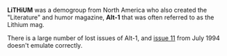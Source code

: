 **LiTHiUM** was a demogroup from North America who also created the "Literature" and humor magazine, **Alt-1** that was often referred to as the Lithium mag.

There is a large number of lost issues of Alt-1, and [issue 11](/f/b1217b5) from July 1994 doesn't emulate correctly.